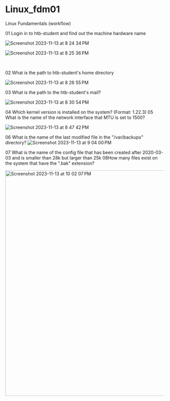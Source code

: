 # Linux_fdm01
Linux Fundamentals (workflow)

01 Login in to htb-student and find out the machine hardware name 

![Screenshot 2023-11-13 at 8 24 34 PM](https://github.com/younis1234-png/Linux_fdm01/assets/73474252/6c36d6bc-20cb-4f4d-b6ba-56363a882795)

![Screenshot 2023-11-13 at 8 25 36 PM](https://github.com/younis1234-png/Linux_fdm01/assets/73474252/2f7fa303-b5ba-4949-86c2-ff8a68c416e0)

<br/>

02 What is the path to htb-student's home directory

![Screenshot 2023-11-13 at 8 26 55 PM](https://github.com/younis1234-png/Linux_fdm01/assets/73474252/188d7022-5b73-400a-817e-3030d967f9cd)

03 What is the path to the htb-student's mail?

![Screenshot 2023-11-13 at 8 30 54 PM](https://github.com/younis1234-png/Linux_fdm01/assets/73474252/fda567ff-e83d-433d-aff9-824373ea2d9c)

04 Which kernel version is installed on the system? (Format: 1.22.3)
05 What is the name of the network interface that MTU is set to 1500?

![Screenshot 2023-11-13 at 8 47 42 PM](https://github.com/younis1234-png/Linux_fdm01/assets/73474252/8e3d69da-762e-477e-9bf6-b706f87c8489)

06 What is the name of the last modified file in the "/var/backups" directory?
![Screenshot 2023-11-13 at 9 04 00 PM](https://github.com/younis1234-png/Linux_fdm01/assets/73474252/fcc2f38f-9c07-496a-a0c0-2bc8ded464e8)

07 What is the name of the config file that has been created after 2020-03-03 and is smaller than 28k but larger than 25k
08How many files exist on the system that have the ".bak" extension?

<img width="710" alt="Screenshot 2023-11-13 at 10 02 07 PM" src="https://github.com/younis1234-png/Linux_fdm01/assets/73474252/93297831-6020-4d88-a72b-813771404268">

